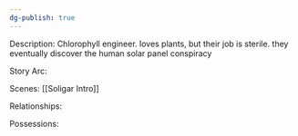 ```yaml
---
dg-publish: true
---
```

Description:
Chlorophyll engineer. loves plants, but their job is sterile. they eventually discover the human solar panel conspiracy

Story Arc:

Scenes:
[[Soligar Intro]]

Relationships:

Possessions:
